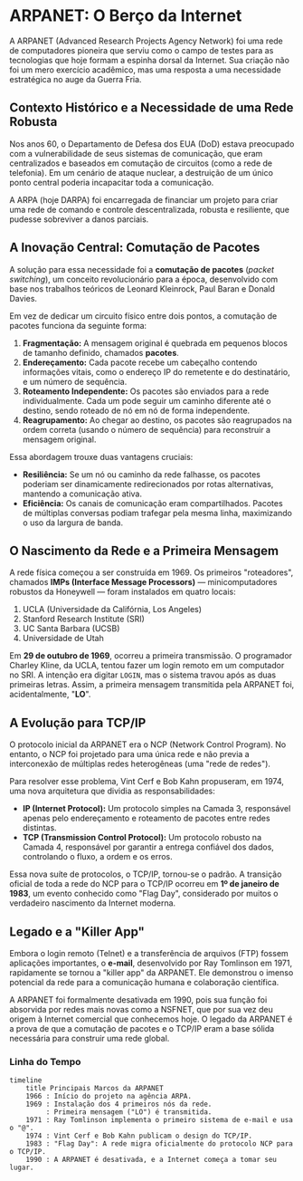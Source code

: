 # ARPANET: O Berço da Internet

A ARPANET (Advanced Research Projects Agency Network) foi uma rede de computadores pioneira que serviu como o campo de testes para as tecnologias que hoje formam a espinha dorsal da Internet. Sua criação não foi um mero exercício acadêmico, mas uma resposta a uma necessidade estratégica no auge da Guerra Fria.

## Contexto Histórico e a Necessidade de uma Rede Robusta

Nos anos 60, o Departamento de Defesa dos EUA (DoD) estava preocupado com a vulnerabilidade de seus sistemas de comunicação, que eram centralizados e baseados em comutação de circuitos (como a rede de telefonia). Em um cenário de ataque nuclear, a destruição de um único ponto central poderia incapacitar toda a comunicação.

A ARPA (hoje DARPA) foi encarregada de financiar um projeto para criar uma rede de comando e controle descentralizada, robusta e resiliente, que pudesse sobreviver a danos parciais.

## A Inovação Central: Comutação de Pacotes

A solução para essa necessidade foi a **comutação de pacotes** (*packet switching*), um conceito revolucionário para a época, desenvolvido com base nos trabalhos teóricos de Leonard Kleinrock, Paul Baran e Donald Davies.

Em vez de dedicar um circuito físico entre dois pontos, a comutação de pacotes funciona da seguinte forma:

1.  **Fragmentação:** A mensagem original é quebrada em pequenos blocos de tamanho definido, chamados **pacotes**.
2.  **Endereçamento:** Cada pacote recebe um cabeçalho contendo informações vitais, como o endereço IP do remetente e do destinatário, e um número de sequência.
3.  **Roteamento Independente:** Os pacotes são enviados para a rede individualmente. Cada um pode seguir um caminho diferente até o destino, sendo roteado de nó em nó de forma independente.
4.  **Reagrupamento:** Ao chegar ao destino, os pacotes são reagrupados na ordem correta (usando o número de sequência) para reconstruir a mensagem original.

Essa abordagem trouxe duas vantagens cruciais:
*   **Resiliência:** Se um nó ou caminho da rede falhasse, os pacotes poderiam ser dinamicamente redirecionados por rotas alternativas, mantendo a comunicação ativa.
*   **Eficiência:** Os canais de comunicação eram compartilhados. Pacotes de múltiplas conversas podiam trafegar pela mesma linha, maximizando o uso da largura de banda.

## O Nascimento da Rede e a Primeira Mensagem

A rede física começou a ser construída em 1969. Os primeiros "roteadores", chamados **IMPs (Interface Message Processors)** — minicomputadores robustos da Honeywell — foram instalados em quatro locais:

1.  UCLA (Universidade da Califórnia, Los Angeles)
2.  Stanford Research Institute (SRI)
3.  UC Santa Barbara (UCSB)
4.  Universidade de Utah

Em **29 de outubro de 1969**, ocorreu a primeira transmissão. O programador Charley Kline, da UCLA, tentou fazer um login remoto em um computador no SRI. A intenção era digitar `LOGIN`, mas o sistema travou após as duas primeiras letras. Assim, a primeira mensagem transmitida pela ARPANET foi, acidentalmente, "**LO**".

## A Evolução para TCP/IP

O protocolo inicial da ARPANET era o NCP (Network Control Program). No entanto, o NCP foi projetado para uma única rede e não previa a interconexão de múltiplas redes heterogêneas (uma "rede de redes").

Para resolver esse problema, Vint Cerf e Bob Kahn propuseram, em 1974, uma nova arquitetura que dividia as responsabilidades:

*   **IP (Internet Protocol):** Um protocolo simples na Camada 3, responsável apenas pelo endereçamento e roteamento de pacotes entre redes distintas.
*   **TCP (Transmission Control Protocol):** Um protocolo robusto na Camada 4, responsável por garantir a entrega confiável dos dados, controlando o fluxo, a ordem e os erros.

Essa nova suíte de protocolos, o TCP/IP, tornou-se o padrão. A transição oficial de toda a rede do NCP para o TCP/IP ocorreu em **1º de janeiro de 1983**, um evento conhecido como "Flag Day", considerado por muitos o verdadeiro nascimento da Internet moderna.

## Legado e a "Killer App"

Embora o login remoto (Telnet) e a transferência de arquivos (FTP) fossem aplicações importantes, o **e-mail**, desenvolvido por Ray Tomlinson em 1971, rapidamente se tornou a "killer app" da ARPANET. Ele demonstrou o imenso potencial da rede para a comunicação humana e colaboração científica.

A ARPANET foi formalmente desativada em 1990, pois sua função foi absorvida por redes mais novas como a NSFNET, que por sua vez deu origem à Internet comercial que conhecemos hoje. O legado da ARPANET é a prova de que a comutação de pacotes e o TCP/IP eram a base sólida necessária para construir uma rede global.

### Linha do Tempo

```mermaid
timeline
    title Principais Marcos da ARPANET
    1966 : Início do projeto na agência ARPA.
    1969 : Instalação dos 4 primeiros nós da rede.
         : Primeira mensagem ("LO") é transmitida.
    1971 : Ray Tomlinson implementa o primeiro sistema de e-mail e usa o "@".
    1974 : Vint Cerf e Bob Kahn publicam o design do TCP/IP.
    1983 : "Flag Day": A rede migra oficialmente do protocolo NCP para o TCP/IP.
    1990 : A ARPANET é desativada, e a Internet começa a tomar seu lugar.
```
